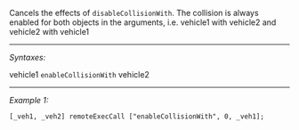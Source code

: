 Cancels the effects of `disableCollisionWith`. The collision is always enabled for both objects in the arguments, i.e. vehicle1 with vehicle2 and vehicle2 with vehicle1


---
*Syntaxes:*

vehicle1 `enableCollisionWith` vehicle2

---
*Example 1:*

```sqf
[_veh1, _veh2] remoteExecCall ["enableCollisionWith", 0, _veh1];
```